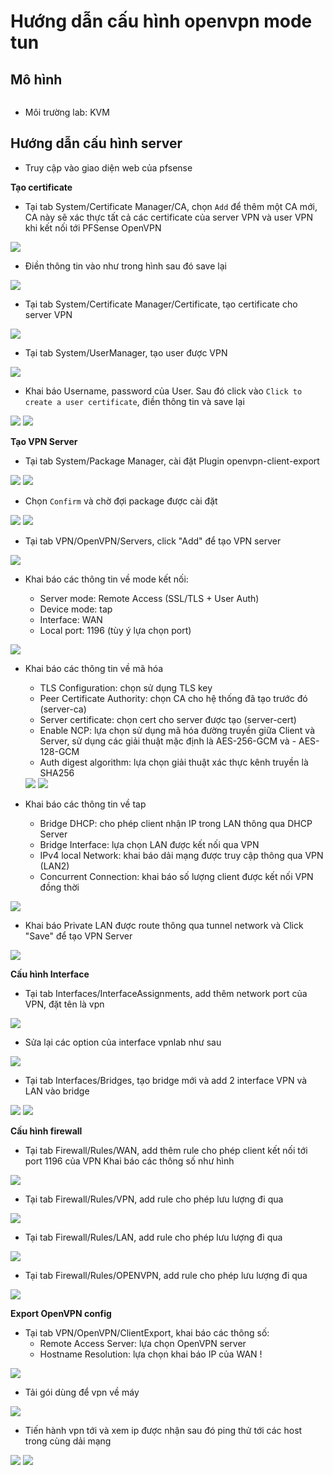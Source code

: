 # Hướng dẫn cấu hình openvpn mode tun

## Mô hình

<img src="">

- Môi trường lab: KVM

## Hướng dẫn cấu hình server

- Truy cập vào giao diện web của pfsense

**Tạo certificate**

- Tại tab System/Certificate Manager/CA, chọn `Add` để thêm một CA mới, CA này sẽ xác thực tất cả các certificate của server VPN và user VPN khi kết nối tới PFSense OpenVPN

<img src="../images/15.png">

- Điền thông tin vào như trong hình sau đó save lại

<img src="../images/16.png">

- Tại tab System/Certificate Manager/Certificate, tạo certificate cho server VPN

<img src="../images/17.png">

- Tại tab System/UserManager, tạo user được VPN

<img src="../images/18.png">

- Khai báo Username, password của User. Sau đó click vào `Click to create a user certificate`, điền thông tin và save lại

<img src="../images/19.png">
<img src="../images/20.png">

**Tạo VPN Server**

- Tại tab System/Package Manager, cài đặt Plugin openvpn-client-export

<img src="../images/21.png">
<img src="../images/22.png">

- Chọn `Confirm` và chờ đợi package được cài đặt

<img src="../images/23.png">
<img src="../images/24.png">

- Tại tab VPN/OpenVPN/Servers, click "Add" để tạo VPN server

<img src="../images/25.png">

- Khai báo các thông tin về mode kết nối:

  - Server mode: Remote Access (SSL/TLS + User Auth)
  - Device mode: tap
  - Interface: WAN
  - Local port: 1196 (tùy ý lựa chọn port)

<img src="../images/36.png">

- Khai báo các thông tin về mã hóa

  - TLS Configuration: chọn sử dụng TLS key
  - Peer Certificate Authority: chọn CA cho hệ thống đã tạo trước đó (server-ca)
  - Server certificate: chọn cert cho server được tạo (server-cert)
  - Enable NCP: lựa chọn sử dụng mã hóa đường truyền giữa Client và Server, sử dụng các giải thuật mặc định là AES-256-GCM và   - AES-128-GCM
  - Auth digest algorithm: lựa chọn giải thuật xác thực kênh truyền là SHA256

  <img src="../images/27.png">
  <img src="../images/28.png">

- Khai báo các thông tin về tap

  - Bridge DHCP: cho phép client nhận IP trong LAN thông qua DHCP Server
  - Bridge Interface: lựa chọn LAN được kết nối qua VPN
  - IPv4 local Network: khai báo dải mạng được truy cập thông qua VPN (LAN2)
  - Concurrent Connection: khai báo số lượng client được kết nối VPN đồng thời

<img src="../images/37.png">

- Khai báo Private LAN được route thông qua tunnel network và Click "Save" để tạo VPN Server

<img src="../images/38.png">

**Cấu hình Interface**

- Tại tab Interfaces/InterfaceAssignments, add thêm network port của VPN, đặt tên là vpn

<img src="../images/39.png">

- Sửa lại các option của interface vpnlab như sau

<img src="../images/40.png">

- Tại tab Interfaces/Bridges, tạo bridge mới và add 2 interface VPN và LAN vào bridge

<img src="../images/46.png">
<img src="../images/41.png">


**Cấu hình firewall**

- Tại tab Firewall/Rules/WAN, add thêm rule cho phép client kết nối tới port 1196 của VPN Khai báo các thông số như hình

<img src="../images/42.png">

- Tại tab Firewall/Rules/VPN, add rule cho phép lưu lượng đi qua

<img src="../images/43.png">

- Tại tab Firewall/Rules/LAN, add rule cho phép lưu lượng đi qua

<img src="../images/32.png">

- Tại tab Firewall/Rules/OPENVPN, add rule cho phép lưu lượng đi qua

<img src="../images/33.png">

**Export OpenVPN config**

- Tại tab VPN/OpenVPN/ClientExport, khai báo các thông số:
  - Remote Access Server: lựa chọn OpenVPN server
  - Hostname Resolution: lựa chọn khai báo IP của WAN !

<img src="../images/34.png">

- Tải gói dùng để vpn về máy

<img src="../images/35.png">

- Tiến hành vpn tới và xem ip được nhận sau đó ping thử tới các host trong cùng dải mạng

<img src="../images/44.png">
<img src="../images/45.png">

